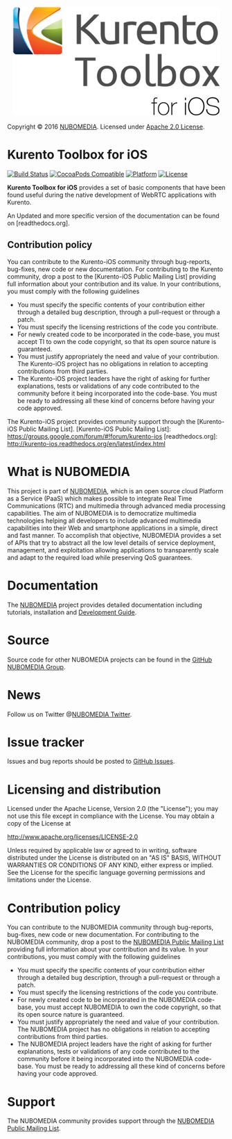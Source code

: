 <p align="center" >
  <img src="KurentoToolbox_logo.png" height="250" alt="KurentoToolbox" title="KurentoToolbox">
</p>

Copyright © 2016 [NUBOMEDIA]. Licensed under [Apache 2.0 License].

# Kurento Toolbox for iOS
[![Build Status](https://travis-ci.org/nubomediaTI/Kurento-iOS.svg?branch=master)](https://travis-ci.org/nubomediaTI/Kurento-iOS)
[![CocoaPods Compatible](https://img.shields.io/cocoapods/v/KurentoToolbox.svg)](https://img.shields.io/cocoapods/v/KurentoToolbox.svg)
[![Platform](https://img.shields.io/cocoapods/p/KurentoToolbox.svg?style=flat)](http://cocoadocs.org/docsets/KurentoToolbox)
[![License](https://img.shields.io/cocoapods/l/KurentoToolbox.svg)](https://img.shields.io/cocoapods/l/KurentoToolbox.svg)

**Kurento Toolbox for iOS** provides a set of basic components that have been found useful during the native development of WebRTC applications with Kurento.

An Updated and more specific version of the documentation can be found on [readthedocs.org].


Contribution policy
-------------------

You can contribute to the Kurento-iOS community through bug-reports, bug-fixes, new code or new documentation. For contributing to the Kurento community, drop a post to the [Kurento-iOS Public Mailing List] providing full information about your contribution and its value. In your contributions, you must comply with the following guidelines

* You must specify the specific contents of your contribution either through a detailed bug description, through a pull-request or through a patch.
* You must specify the licensing restrictions of the code you contribute.
* For newly created code to be incorporated in the code-base, you must accept TI to own the code copyright, so that its open source nature is guaranteed.
* You must justify appropriately the need and value of your contribution. The Kurento-iOS project has no obligations in relation to accepting contributions from third parties.
* The Kurento-iOS project leaders have the right of asking for further explanations, tests or validations of any code contributed to the community before it being incorporated into the code-base. You must be ready to addressing all these kind of concerns before having your code approved.

The Kurento-iOS project provides community support through the [Kurento-iOS Public Mailing List].
[Kurento-iOS Public Mailing List]: https://groups.google.com/forum/#!forum/kurento-ios
[readthedocs.org]: http://kurento-ios.readthedocs.org/en/latest/index.html


# What is NUBOMEDIA

This project is part of [NUBOMEDIA], which is an open source cloud Platform as a
Service (PaaS) which makes possible to integrate Real Time Communications (RTC)
and multimedia through advanced media processing capabilities. The aim of
NUBOMEDIA is to democratize multimedia technologies helping all developers to
include advanced multimedia capabilities into their Web and smartphone
applications in a simple, direct and fast manner. To accomplish that objective,
NUBOMEDIA provides a set of APIs that try to abstract all the low level details
of service deployment, management, and exploitation allowing applications to
transparently scale and adapt to the required load while preserving QoS
guarantees.

# Documentation

The [NUBOMEDIA] project provides detailed documentation including tutorials,
installation and [Development Guide].

# Source

Source code for other NUBOMEDIA projects can be found in the [GitHub NUBOMEDIA
Group].

# News


Follow us on Twitter @[NUBOMEDIA Twitter].

# Issue tracker

Issues and bug reports should be posted to [GitHub Issues].

# Licensing and distribution

Licensed under the Apache License, Version 2.0 (the "License"); you may not use
this file except in compliance with the License. You may obtain a copy of the
License at

http://www.apache.org/licenses/LICENSE-2.0

Unless required by applicable law or agreed to in writing, software distributed
under the License is distributed on an "AS IS" BASIS, WITHOUT WARRANTIES OR
CONDITIONS OF ANY KIND, either express or implied. See the License for the
specific language governing permissions and limitations under the License.

# Contribution policy

You can contribute to the NUBOMEDIA community through bug-reports, bug-fixes,
new code or new documentation. For contributing to the NUBOMEDIA community,
drop a post to the [NUBOMEDIA Public Mailing List] providing full information
about your contribution and its value. In your contributions, you must comply
with the following guidelines

* You must specify the specific contents of your contribution either through a
  detailed bug description, through a pull-request or through a patch.
* You must specify the licensing restrictions of the code you contribute.
* For newly created code to be incorporated in the NUBOMEDIA code-base, you
  must accept NUBOMEDIA to own the code copyright, so that its open source
  nature is guaranteed.
* You must justify appropriately the need and value of your contribution. The
  NUBOMEDIA project has no obligations in relation to accepting contributions
  from third parties.
* The NUBOMEDIA project leaders have the right of asking for further
  explanations, tests or validations of any code contributed to the community
  before it being incorporated into the NUBOMEDIA code-base. You must be ready
  to addressing all these kind of concerns before having your code approved.

# Support

The NUBOMEDIA community provides support through the [NUBOMEDIA Public Mailing List].

[Apache 2.0 License]: https://www.apache.org/licenses/LICENSE-2.0.txt
[Development Guide]: http://nubomedia.readthedocs.org/
[GitHub Issues]: https://github.com/nubomedia/bugtracker/issues
[GitHub NUBOMEDIA Group]: https://github.com/nubomedia
[NUBOMEDIA Logo]: http://www.nubomedia.eu/sites/default/files/nubomedia_logo-small.png
[NUBOMEDIA Twitter]: https://twitter.com/nubomedia
[NUBOMEDIA Public Mailing list]: https://groups.google.com/forum/#!forum/nubomedia-dev
[NUBOMEDIA]: http://www.nubomedia.eu


